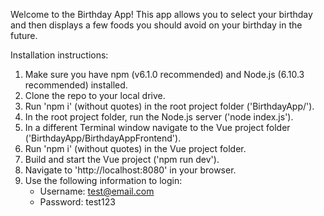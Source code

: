 Welcome to the Birthday App! This app allows you to select your birthday and then displays a few foods you should avoid on your birthday in the future.

Installation instructions:

1. Make sure you have npm (v6.1.0 recommended) and Node.js (6.10.3 recommended) installed.
2. Clone the repo to your local drive.
3. Run 'npm i' (without quotes) in the root project folder ('BirthdayApp/').
4. In the root project folder, run the Node.js server ('node index.js').
5. In a different Terminal window navigate to the Vue project folder ('BirthdayApp/BirthdayAppFrontend').
6. Run 'npm i' (without quotes) in the Vue project folder.
7. Build and start the Vue project ('npm run dev').
8. Navigate to 'http://localhost:8080' in your browser.
9. Use the following information to login:
    - Username: test@email.com
    - Password: test123
